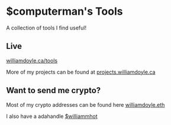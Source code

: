# $computerman's Tools

A collection of tools I find useful!

## Live

[williamdoyle.ca/tools](https://williamdoyle.ca/tools)

More of my projects can be found at [projects.williamdoyle.ca](https://projects.williamdoyle.ca)

## Want to send me crypto? 

Most of my crypto addresses can be found here [williamdoyle.eth](https://app.ens.domains/williamdoyle.eth)

I also have a adahandle [$williammhot](https://handle.me/williamhot)

